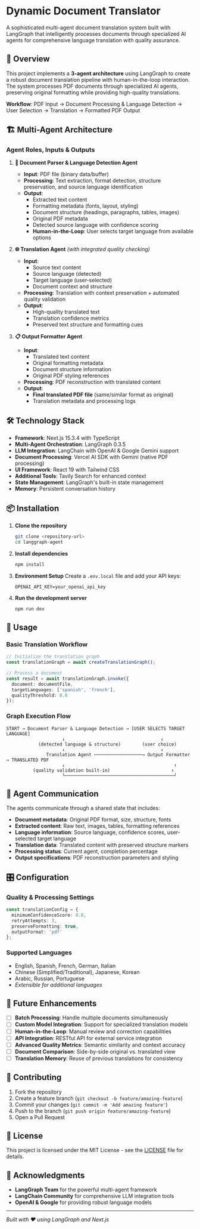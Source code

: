 # Dynamic Document Translator

A sophisticated multi-agent document translation system built with LangGraph that intelligently processes documents through specialized AI agents for comprehensive language translation with quality assurance.

## 🚀 Overview

This project implements a **3-agent architecture** using LangGraph to create a robust document translation pipeline with human-in-the-loop interaction. The system processes PDF documents through specialized AI agents, preserving original formatting while providing high-quality translations.

**Workflow**: PDF Input → Document Processing & Language Detection → User Selection → Translation → Formatted PDF Output

## 🏗️ Multi-Agent Architecture

### Agent Roles, Inputs & Outputs

1. **📄 Document Parser & Language Detection Agent**
   - **Input**: PDF file (binary data/buffer)
   - **Processing**: Text extraction, format detection, structure preservation, and source language identification
   - **Output**: 
     - Extracted text content
     - Formatting metadata (fonts, layout, styling)
     - Document structure (headings, paragraphs, tables, images)
     - Original PDF metadata
     - Detected source language with confidence scoring
     - **Human-in-the-Loop**: User selects target language from available options

2. **🌐 Translation Agent** *(with integrated quality checking)*
   - **Input**: 
     - Source text content
     - Source language (detected)
     - Target language (user-selected)
     - Document context and structure
   - **Processing**: Translation with context preservation + automated quality validation
   - **Output**: 
     - High-quality translated text
     - Translation confidence metrics
     - Preserved text structure and formatting cues

3. **📋 Output Formatter Agent**
   - **Input**: 
     - Translated text content
     - Original formatting metadata
     - Document structure information
     - Original PDF styling references
   - **Processing**: PDF reconstruction with translated content
   - **Output**: 
     - **Final translated PDF file** (same/similar format as original)
     - Translation metadata and processing logs


## 🛠️ Technology Stack

- **Framework**: Next.js 15.3.4 with TypeScript
- **Multi-Agent Orchestration**: LangGraph 0.3.5
- **LLM Integration**: LangChain with OpenAI & Google Gemini support
- **Document Processing**: Vercel AI SDK with Gemini (native PDF processing)
- **UI Framework**: React 19 with Tailwind CSS
- **Additional Tools**: Tavily Search for enhanced context
- **State Management**: LangGraph's built-in state management
- **Memory**: Persistent conversation history

## 📦 Installation

1. **Clone the repository**
   ```bash
   git clone <repository-url>
   cd langgraph-agent
   ```

2. **Install dependencies**
   ```bash
   npm install
   ```

3. **Environment Setup**
   Create a `.env.local` file and add your API keys:
   ```env
   OPENAI_API_KEY=your_openai_api_key
   ```

4. **Run the development server**
   ```bash
   npm run dev
   ```

## 🚦 Usage

### Basic Translation Workflow

```typescript
// Initialize the translation graph
const translationGraph = await createTranslationGraph();

// Process a document
const result = await translationGraph.invoke({
  document: documentFile,
  targetLanguages: ['spanish', 'french'],
  qualityThreshold: 0.8
});
```

### Graph Execution Flow

```
START → Document Parser & Language Detection → [USER SELECTS TARGET LANGUAGE] 
                     ↓                                    ↓
            (detected language & structure)        (user choice)
                     ↓                                    ↓
               Translation Agent ──────────────────→ Output Formatter → TRANSLATED PDF
                     ↓                                         ↑
          (quality validation built-in)                       ↑
                     └─────────────────────────────────────────┘
```


## 🔄 Agent Communication

The agents communicate through a shared state that includes:

- **Document metadata**: Original PDF format, size, structure, fonts
- **Extracted content**: Raw text, images, tables, formatting references  
- **Language information**: Source language, confidence scores, user-selected target language
- **Translation data**: Translated content with preserved structure markers
- **Processing status**: Current agent, completion percentage
- **Output specifications**: PDF reconstruction parameters and styling

## 🎛️ Configuration

### Quality & Processing Settings
```typescript
const translationConfig = {
  minimumConfidenceScore: 0.8,
  retryAttempts: 3,
  preserveFormatting: true,
  outputFormat: 'pdf'
};
```

### Supported Languages
- English, Spanish, French, German, Italian
- Chinese (Simplified/Traditional), Japanese, Korean
- Arabic, Russian, Portuguese
- *Extensible for additional languages*

## 🔮 Future Enhancements

- [ ] **Batch Processing**: Handle multiple documents simultaneously
- [ ] **Custom Model Integration**: Support for specialized translation models
- [ ] **Human-in-the-Loop**: Manual review and correction capabilities
- [ ] **API Integration**: RESTful API for external service integration
- [ ] **Advanced Quality Metrics**: Semantic similarity and context accuracy
- [ ] **Document Comparison**: Side-by-side original vs. translated view
- [ ] **Translation Memory**: Reuse of previous translations for consistency

## 🤝 Contributing

1. Fork the repository
2. Create a feature branch (`git checkout -b feature/amazing-feature`)
3. Commit your changes (`git commit -m 'Add amazing feature'`)
4. Push to the branch (`git push origin feature/amazing-feature`)
5. Open a Pull Request

## 📄 License

This project is licensed under the MIT License - see the [LICENSE](LICENSE) file for details.

## 🙏 Acknowledgments

- **LangGraph Team** for the powerful multi-agent framework
- **LangChain Community** for comprehensive LLM integration tools
- **OpenAI & Google** for providing robust language models

---

*Built with ❤️ using LangGraph and Next.js*